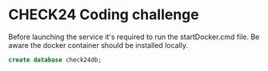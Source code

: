 # CHECK24 Coding challenge

Before launching the service it's required
to run the startDocker.cmd file. Be aware 
the docker container should be installed locally.


```sql
create database check24db;
```